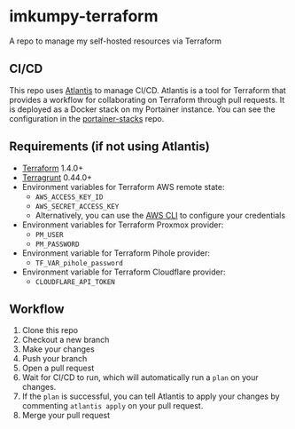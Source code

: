 # imkumpy-terraform

A repo to manage my self-hosted resources via Terraform

## CI/CD

This repo uses [Atlantis](https://www.runatlantis.io/) to manage CI/CD. Atlantis is a tool for Terraform that provides a workflow for collaborating on Terraform through pull requests. It is deployed as a Docker stack on my Portainer instance. You can see the configuration in the [portainer-stacks](https://git.imkumpy.in/kumpy/portainer-stacks) repo.

## Requirements (if not using Atlantis)

- [Terraform](https://www.terraform.io/downloads.html) 1.4.0+
- [Terragrunt](https://terragrunt.gruntwork.io/docs/getting-started/install/) 0.44.0+
- Environment variables for Terraform AWS remote state:
  - `AWS_ACCESS_KEY_ID`
  - `AWS_SECRET_ACCESS_KEY`
  - Alternatively, you can use the [AWS CLI](https://docs.aws.amazon.com/cli/latest/userguide/cli-chap-configure.html) to configure your credentials
- Environment variables for Terraform Proxmox provider:
  - `PM_USER`
  - `PM_PASSWORD`
- Environment variable for Terraform Pihole provider:
  - `TF_VAR_pihole_password`
- Environment variable for Terraform Cloudflare provider:
  - `CLOUDFLARE_API_TOKEN`

## Workflow

1. Clone this repo
2. Checkout a new branch
3. Make your changes
4. Push your branch
5. Open a pull request
6. Wait for CI/CD to run, which will automatically run a `plan` on your changes.
7. If the `plan` is successful, you can tell Atlantis to apply your changes by commenting `atlantis apply` on your pull request.
8. Merge your pull request

